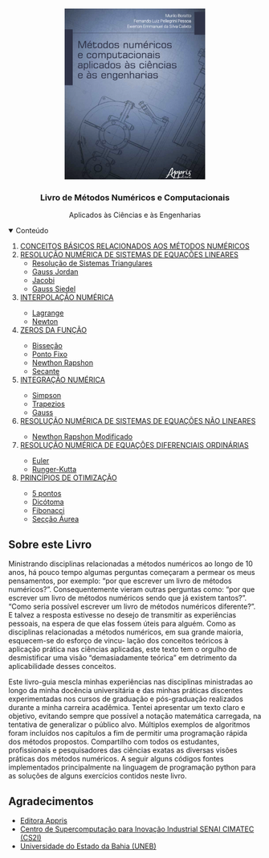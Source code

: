 

<br />
<p align="center">
    <img src="capa_livro_metodos.png" alt="Capa" width="280" height="340">
  <h3 align="center">Livro de Métodos Numéricos e Computacionais</h3>

  <p align="center">
    Aplicados às Ciências e às Engenharias
    <br />
  </p>
</p>


<details open="open">
  <summary>Conteúdo</summary>
  <ol>
    <li>
      <a href="#link1">CONCEITOS BÁSICOS RELACIONADOS AOS MÉTODOS NUMÉRICOS</a>
    </li>
    <li>
      <a href="#link2">RESOLUÇÃO NUMÉRICA DE SISTEMAS DE EQUAÇÕES LINEARES</a> 
     <ul>
        <li><a href="#1">Resolução de Sistemas Triangulares</a></li>
        <li><a href="#2">Gauss Jordan</a></li>
        <li><a href="#2">Jacobi</a></li>
        <li><a href="#2">Gauss Siedel</a></li>
      </ul>
    </li>
    <li><a href="#link3">INTERPOLAÇÃO NUMÉRICA</a></li>
    <ul>
        <li><a href="#1">Lagrange</a></li>
        <li><a href="#2">Newton</a></li>
      </ul>
    <li><a href="#link4">ZEROS DA FUNÇÃO</a></li>
    <ul>
        <li><a href="#1">Bisseção</a></li>
        <li><a href="#2">Ponto Fixo</a></li>
        <li><a href="#2">Newthon Rapshon</a></li>
        <li><a href="#2">Secante</a></li>
      </ul>
    <li><a href="#link5">INTEGRAÇÃO NUMÉRICA</a></li>
      <ul>
        <li><a href="#1">Simpson</a></li>
        <li><a href="#2">Trapezios</a></li>
        <li><a href="#1">Gauss</a></li>        
      </ul>
    <li><a href="#link6">RESOLUÇÃO NUMÉRICA DE SISTEMAS DE EQUAÇÕES NÃO LINEARES</a></li>
      <ul>
        <li><a href="#1">Newthon Rapshon Modificado</a></li>
       </ul>
    <li><a href="#link7">RESOLUÇÃO NUMÉRICA DE EQUAÇÕES DIFERENCIAIS ORDINÁRIAS</a></li>
      <ul>
        <li><a href="#1">Euler</a></li>
        <li><a href="#2">Runger-Kutta</a></li>     
      </ul>
    <li><a href="#link8">PRINCÍPIOS DE OTIMIZAÇÃO</a></li>
      <ul>
        <li><a href="#1">5 pontos</a></li>
        <li><a href="#2">Dicótoma</a></li>
        <li><a href="#2">Fibonacci</a></li>
        <li><a href="#2">Secção Áurea</a></li>
      </ul>
  </ol>
</details>

## Sobre este Livro

Ministrando disciplinas relacionadas a métodos numéricos ao longo de 10 anos, há pouco tempo algumas perguntas começaram a permear os meus pensamentos, por exemplo: “por que escrever um livro de métodos numéricos?”. Consequentemente vieram outras perguntas como: “por que escrever um livro de métodos numéricos sendo que já existem tantos?”. “Como seria possível escrever um livro de métodos numéricos diferente?”. E talvez a resposta estivesse no desejo de transmitir as experiências pessoais, na espera de que elas fossem úteis para alguém. Como as disciplinas relacionadas a métodos numéricos, em sua grande maioria, esquecem-se do esforço de vincu- lação dos conceitos teóricos à aplicação prática nas ciências aplicadas, este texto tem o orgulho de desmistificar uma visão “demasiadamente teórica” em detrimento da aplicabilidade desses conceitos.

Este livro-guia mescla minhas experiências nas disciplinas ministradas ao longo da minha docência universitária e das minhas práticas discentes experimentadas nos cursos de graduação e pós-graduação realizados durante a minha carreira acadêmica. Tentei apresentar um texto claro e objetivo, evitando sempre que possível a notação matemática carregada, na tentativa de generalizar o público alvo. Múltiplos exemplos de algoritmos foram incluídos nos capítulos a fim de permitir uma programação rápida dos métodos propostos. Compartilho com todos os estudantes, profissionais e pesquisadores das ciências exatas as diversas visões práticas dos métodos numéricos. A seguir alguns códigos fontes implementados principalmente na linguagem de programação python para as soluções de alguns exercícios contidos neste livro.


<!-- ACKNOWLEDGEMENTS -->
## Agradecimentos
* [Editora Appris](http://www.editoraappris.com.br)
* [Centro de Supercomputação para Inovação Industrial SENAI CIMATEC (CS2I)](http://www.fieb.org.br)
* [Universidade do Estado da Bahia (UNEB)](http://www.uneb.br)
